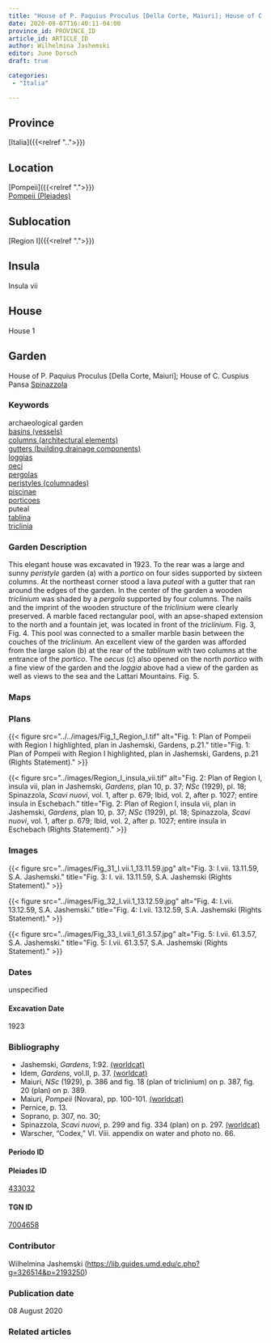 ```yaml
---
title: "House of P. Paquius Proculus [Della Corte, Maiuri]; House of C. Cuspius Pansa [Spinazzola](I.vii.1)"
date: 2020-08-07T16:40:11-04:00
province_id: PROVINCE_ID
article_id: ARTICLE_ID
author: Wilhelmina Jashemski
editor: June Dorsch
draft: true

categories:
 - "Italia"

---
```


## Province

[Italia]({{<relref "..">}})

## Location

[Pompeii]({{<relref ".">}}) \
[Pompeii (Pleiades)](https://pleiades.stoa.org/places/433032)

## Sublocation

[Region I]({{<relref ".">}})

## Insula

Insula vii

## House

House 1

## Garden

House of P. Paquius Proculus [Della Corte, Maiuri]; House of C. Cuspius Pansa [Spinazzola](I.vii.1)

### Keywords

archaeological garden \
[basins (vessels)](http://vocab.getty.edu/page/aat/300045614) \
[columns (architectural elements)](http://vocab.getty.edu/page/aat/300001571) \
[gutters (building drainage components)](http://vocab.getty.edu/page/aat/300052565) \
[loggias](http://vocab.getty.edu/page/aat/300004137) \
[oeci](http://vocab.getty.edu/page/aat/300080791) \
[pergolas](http://vocab.getty.edu/page/aat/300006783) \
[peristyles (columnades)](http://vocab.getty.edu/page/aat/300004029) \
[piscinae]( http://vocab.getty.edu/page/aat/300375619) \
[porticoes](http://vocab.getty.edu/page/aat/300004145) \
puteal \
[tablina](http://vocab.getty.edu/page/aat/300004180) \
[triclinia](http://vocab.getty.edu/page/aat/300004359)

### Garden Description

This elegant house was excavated in 1923. To the rear was a large and sunny *peristyle* garden (a) with a *portico* on four sides supported by sixteen columns. At the northeast corner stood a lava *puteal* with a gutter that ran around the edges of the garden. In the center of the garden a wooden *triclinium* was shaded by a *pergola* supported by four columns. The nails and the imprint of the wooden structure of the *triclinium* were clearly preserved. A marble faced rectangular pool, with an apse-shaped extension to the north and a fountain jet, was located in front of the *triclinium*. Fig. 3, Fig. 4. This pool was connected to a smaller marble basin between the couches of the *triclinium*. An excellent view of the garden was afforded from the large salon (b) at the rear of the *tablinum* with two columns at the entrance of the *portico*. The *oecus* (c) also opened on the north *portico* with a fine view of the garden and the *loggia* above had a view of the garden as well as views to the sea and the Lattari Mountains. Fig. 5.

### Maps

<!--
OLD WAY (DO NOT USE)
![alt_text](../../images/image_name.ext)
*CAPTION*

NEW WAY ↓↓↓↓
{{< figure src="../../images/image_name.ext" alt="ALT_TEXT" title="CAPTION" >}}
-->

### Plans

{{< figure src="../../images/Fig_1_Region_I.tif" alt="Fig. 1: Plan of Pompeii with Region I highlighted, plan in Jashemski, Gardens, p.21." title="Fig. 1: Plan of Pompeii with Region I highlighted, plan in Jashemski, Gardens, p.21 (Rights Statement)." >}}

{{< figure src="../images/Region_I_insula_vii.tif" alt="Fig. 2: Plan of Region I, insula vii, plan in Jashemski, *Gardens*, plan 10, p. 37; *NSc* (1929), pl. 18; Spinazzola, *Scavi nuovi*, vol. 1, after p. 679; Ibid, vol. 2, after p. 1027; entire insula in Eschebach." title="Fig. 2: Plan of Region I, insula vii, plan in Jashemski, *Gardens*, plan 10, p. 37; *NSc* (1929), pl. 18; Spinazzola, *Scavi nuovi*, vol. 1, after p. 679; Ibid, vol. 2, after p. 1027; entire insula in Eschebach (Rights Statement)." >}}

### Images

{{< figure src="../images/Fig_31_I.vii.1_13.11.59.jpg" alt="Fig. 3: I.vii. 13.11.59, S.A. Jashemski." title="Fig. 3: I. vii. 13.11.59, S.A. Jashemski (Rights Statement)." >}}

{{< figure src="../images/Fig_32_I.vii.1_13.12.59.jpg" alt="Fig. 4: I.vii. 13.12.59, S.A. Jashemski." title="Fig. 4: I.vii. 13.12.59, S.A. Jashemski (Rights Statement)." >}}

{{< figure src="../images/Fig_33_I.vii.1_61.3.57.jpg" alt="Fig. 5: I.vii. 61.3.57, S.A. Jashemski." title="Fig. 5: I.vii. 61.3.57, S.A. Jashemski (Rights Statement)." >}}

### Dates

unspecified

#### Excavation Date

1923

### Bibliography

* Jashemski, *Gardens*, 1:92. [(worldcat)](http://www.worldcat.org/oclc/884024123)
* Idem, *Gardens*, vol.II, p. 37. [(worldcat)](http://www.worldcat.org/oclc/921816405)
* Maiuri, *NSc* (1929), p. 386 and fig. 18 (plan of triclinium) on p. 387, fig. 20 (plan) on p. 389.
* Maiuri, *Pompeii* (Novara), pp. 100-101. [(worldcat)](http://www.worldcat.org/oclc/470375462)
* Pernice, p. 13.
* Soprano, p. 307, no. 30;
* Spinazzola, *Scavi nuovi*, p. 299 and fig. 334 (plan) on p. 297. [(worldcat)](http://www.worldcat.org/oclc/883858580)
* Warscher, “Codex,” VI. Viii. appendix on water and photo no. 66.

#### Periodo ID

<!-- [PERIODO_ID](https://pleiades.stoa.org/places/PLEIADES_ID) -->

#### Pleiades ID

[433032](https://pleiades.stoa.org/places/433032)

#### TGN ID

[7004658](http://vocab.getty.edu/page/tgn/7004658)

### Contributor

Wilhelmina Jashemski (https://lib.guides.umd.edu/c.php?g=326514&p=2193250)

### Publication date

08 August 2020

### Related articles

<!-- Links to other related articles. Leave blank for now -->
